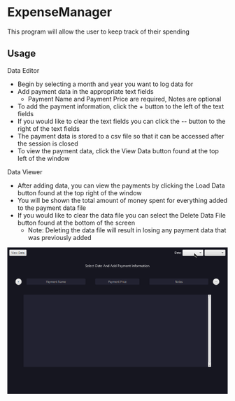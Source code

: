 # ExpenseManager
This program will allow the user to keep track of their spending

## Usage
Data Editor
- Begin by selecting a month and year you want to log data for
- Add payment data in the appropriate text fields
  - Payment Name and Payment Price are required, Notes are optional
- To add the payment information, click the + button to the left of the text fields
- If you would like to clear the text fields you can click the -- button to the right of the text fields
- The payment data is stored to a csv file so that it can be accessed after the session is closed
- To view the payment data, click the View Data button found at the top left of the window


Data Viewer
- After adding data, you can view the payments by clicking the Load Data button found at the top right of the window
- You will be shown the total amount of money spent for everything added to the payment data file
- If you would like to clear the data file you can select the Delete Data File button found at the bottom of the screen
  - Note: Deleting the data file will result in losing any payment data that was previously added

<img src="images/EM.gif">
